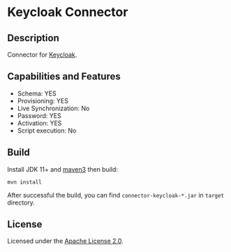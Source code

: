 # Keycloak Connector

## Description

Connector for [Keycloak](https://keycloak.org).

## Capabilities and Features

* Schema: YES
* Provisioning: YES
* Live Synchronization: No
* Password: YES
* Activation: YES
* Script execution: No 

## Build

Install JDK 11+ and [maven3](https://maven.apache.org/download.cgi) then build:

```
mvn install
```

After successful the build, you can find `connector-keycloak-*.jar` in `target` directory.

## License

Licensed under the [Apache License 2.0](/LICENSE).
